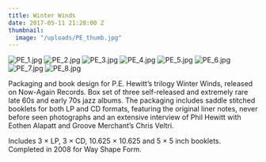 ```yaml
---
title: Winter Winds
date: 2017-05-11 21:28:00 Z
thumbnail:
  image: "/uploads/PE_thumb.jpg"
---
```


![PE_1.jpg](/uploads/PE_1.jpg)
![PE_2.jpg](/uploads/PE_2.jpg)
![PE_3.jpg](/uploads/PE_3.jpg)
![PE_4.jpg](/uploads/PE_4.jpg)
![PE_5.jpg](/uploads/PE_5.jpg)
![PE_6.jpg](/uploads/PE_6.jpg)
![PE_7.jpg](/uploads/PE_7.jpg)
![PE_8.jpg](/uploads/PE_8.jpg)

Packaging and book design for P.E. Hewitt’s trilogy Winter Winds, released on Now-Again Records. Box set of three self-released and extremely rare late 60s and early 70s jazz albums. The packaging includes saddle stitched booklets for both LP and CD formats, featuring the original liner notes, never before seen photographs and an extensive interview of Phil Hewitt with Eothen Alapatt and Groove Merchant’s Chris Veltri.

Includes 3 × LP, 3 × CD, 10.625 × 10.625 and 5 × 5 inch booklets. Completed in 2008 for Way Shape Form.